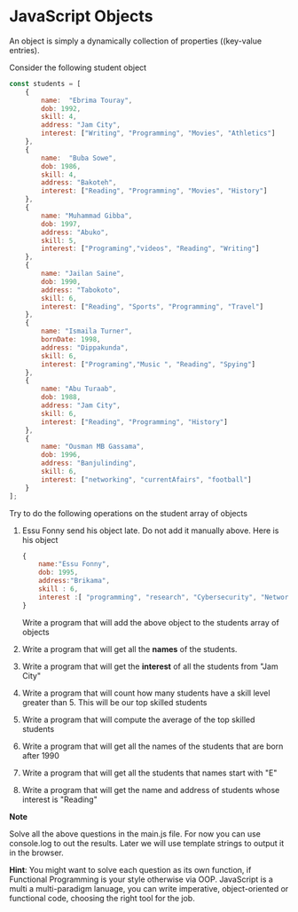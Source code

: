 # JavaScript Objects

An object is simply a dynamically collection of properties ((key-value entries).

Consider the following student object

```js
const students = [
    {
        name:  "Ebrima Touray",
        dob: 1992,
        skill: 4,
        address: "Jam City",
        interest: ["Writing", "Programming", "Movies", "Athletics"]
    },
    {
        name:  "Buba Sowe",
        dob: 1986,
        skill: 4,
        address: "Bakoteh",
        interest: ["Reading", "Programming", "Movies", "History"]
    },
    {
        name: "Muhammad Gibba",
        dob: 1997,
        address: "Abuko",
        skill: 5,
        interest: ["Programing","videos", "Reading", "Writing"]
    },
    {
        name: "Jailan Saine",
        dob: 1990,
        address: "Tabokoto",
        skill: 6,
        interest: ["Reading", "Sports", "Programming", "Travel"]
    },
    {
        name: "Ismaila Turner",
        bornDate: 1998,
        address: "Dippakunda",
        skill: 6,
        interest: ["Programing","Music ", "Reading", "Spying"]
    },
    {
        name: "Abu Turaab",
        dob: 1988,
        address: "Jam City",
        skill: 6,
        interest: ["Reading", "Programming", "History"]
    },
    {
        name: "Ousman MB Gassama",
        dob: 1996,
        address: "Banjulinding",
        skill: 6, 
        interest: ["networking", "currentAfairs", "football"]
    }    
];
```



Try to do the following operations on the student array of objects

1. Essu Fonny send his object late. Do not add it manually above. Here is his object

   ```js
   {
       name:"Essu Fonny",
       dob: 1995,
       address:"Brikama", 
       skill : 6,
       interest :[ "programming", "research", "Cybersecurity", "Networking", "computer repair", "social Engineer", "workout", "riding"]  
   }
   ```

   Write a program that will add the above object to the students array of objects

2. Write a program that will get all the **names** of the students.

3. Write a program that will get the **interest** of all the students from "Jam City"

4. Write a program that will count how many students have a skill level greater than 5. This will be our top skilled students 

5. Write a program that will compute the average of the top skilled students

6. Write a program that will get all the names of the students that are born after 1990

7. Write a program that will get all the students that names start with "E"

8. Write a program that will get the name and address of students whose interest is "Reading"

**Note**

Solve all the above questions in the main.js file. For now you can use console.log to out the results. Later we will use template strings to output it in the browser.

**Hint**: You might want to solve each question as its own function, if Functional Programming is your style otherwise via OOP. JavaScript is a multi a multi-paradigm lanuage, you can write imperative, object-oriented or functional code, choosing the right tool for the job.
